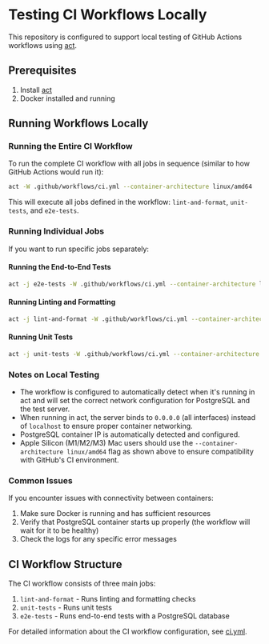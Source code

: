 # Testing CI Workflows Locally

This repository is configured to support local testing of GitHub Actions workflows using [act](https://github.com/nektos/act).

## Prerequisites

1. Install [act](https://github.com/nektos/act#installation)
2. Docker installed and running

## Running Workflows Locally

### Running the Entire CI Workflow

To run the complete CI workflow with all jobs in sequence (similar to how GitHub Actions would run it):

```bash
act -W .github/workflows/ci.yml --container-architecture linux/amd64
```

This will execute all jobs defined in the workflow: `lint-and-format`, `unit-tests`, and `e2e-tests`.

### Running Individual Jobs

If you want to run specific jobs separately:

#### Running the End-to-End Tests

```bash
act -j e2e-tests -W .github/workflows/ci.yml --container-architecture linux/amd64
```

#### Running Linting and Formatting

```bash
act -j lint-and-format -W .github/workflows/ci.yml --container-architecture linux/amd64
```

#### Running Unit Tests

```bash
act -j unit-tests -W .github/workflows/ci.yml --container-architecture linux/amd64
```

### Notes on Local Testing

- The workflow is configured to automatically detect when it's running in act and will set the correct network configuration for PostgreSQL and the test server.
- When running in act, the server binds to `0.0.0.0` (all interfaces) instead of `localhost` to ensure proper container networking.
- PostgreSQL container IP is automatically detected and configured.
- Apple Silicon (M1/M2/M3) Mac users should use the `--container-architecture linux/amd64` flag as shown above to ensure compatibility with GitHub's CI environment.

### Common Issues

If you encounter issues with connectivity between containers:

1. Make sure Docker is running and has sufficient resources
2. Verify that PostgreSQL container starts up properly (the workflow will wait for it to be healthy)
3. Check the logs for any specific error messages

## CI Workflow Structure

The CI workflow consists of three main jobs:

1. `lint-and-format` - Runs linting and formatting checks
2. `unit-tests` - Runs unit tests
3. `e2e-tests` - Runs end-to-end tests with a PostgreSQL database

For detailed information about the CI workflow configuration, see [ci.yml](../workflows/ci.yml).
